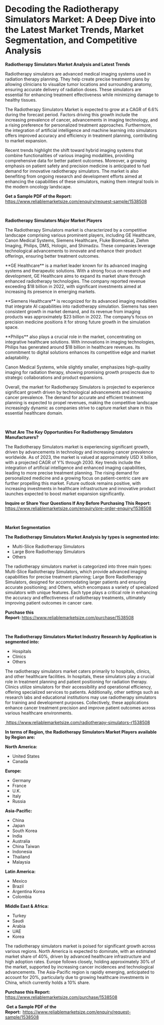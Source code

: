 <p><h1>Decoding the Radiotherapy Simulators Market: A Deep Dive into the Latest Market Trends, Market Segmentation, and Competitive Analysis</h1></p><p><strong>Radiotherapy Simulators Market Analysis and Latest Trends</strong></p>
<p><p>Radiotherapy simulators are advanced medical imaging systems used in radiation therapy planning. They help create precise treatment plans by allowing clinicians to visualize tumor locations and surrounding anatomy, ensuring accurate delivery of radiation doses. These simulators are essential for enhancing treatment effectiveness while minimizing damage to healthy tissues.</p><p>The Radiotherapy Simulators Market is expected to grow at a CAGR of 6.6% during the forecast period. Factors driving this growth include the increasing prevalence of cancer, advancements in imaging technology, and a rising preference for personalized treatment approaches. Furthermore, the integration of artificial intelligence and machine learning into simulators offers improved accuracy and efficiency in treatment planning, contributing to market expansion.</p><p>Recent trends highlight the shift toward hybrid imaging systems that combine functionalities of various imaging modalities, providing comprehensive data for better patient outcomes. Moreover, a growing emphasis on patient safety and precision medicine is anticipated to fuel demand for innovative radiotherapy simulators. The market is also benefiting from ongoing research and development efforts aimed at enhancing the capabilities of these simulators, making them integral tools in the modern oncology landscape.</p></p>
<p><strong>Get a Sample PDF of the Report:&nbsp;</strong> <a href="https://www.reliablemarketsize.com/enquiry/request-sample/1538508?utm_campaign=2796&utm_medium=2&utm_source=Github&utm_content=ia&utm_term=13042025&utm_id=radiotherapy-simulators">https://www.reliablemarketsize.com/enquiry/request-sample/1538508</a></p>
<p>&nbsp;</p>
<p><strong>Radiotherapy Simulators Major Market Players</strong></p>
<p><p>The Radiotherapy Simulators market is characterized by a competitive landscape comprising various prominent players, including GE Healthcare, Canon Medical Systems, Siemens Healthcare, Fluke Biomedical, Ziehm Imaging, Philips, DMS, Hologic, and Shimadzu. These companies leverage technological advancements to innovate and enhance their product offerings, ensuring better treatment outcomes.</p><p>**GE Healthcare** is a market leader known for its advanced imaging systems and therapeutic solutions. With a strong focus on research and development, GE Healthcare aims to expand its market share through enhanced radiotherapy technologies. The company reported revenue exceeding $18 billion in 2022, with significant investments aimed at increasing its presence in emerging markets.</p><p>**Siemens Healthcare** is recognized for its advanced imaging modalities that integrate AI capabilities into radiotherapy simulation. Siemens has seen consistent growth in market demand, and its revenue from imaging products was approximately $23 billion in 2022. The company’s focus on precision medicine positions it for strong future growth in the simulation space.</p><p>**Philips** also plays a crucial role in the market, concentrating on integrative healthcare solutions. With innovations in imaging technologies, Philips has generated around $18 billion in healthcare revenues. Its commitment to digital solutions enhances its competitive edge and market adaptability.</p><p>Canon Medical Systems, while slightly smaller, emphasizes high-quality imaging for radiation therapy, showing promising growth prospects due to strategic collaborations and product expansions.</p><p>Overall, the market for Radiotherapy Simulators is projected to experience significant growth driven by technological advancements and increasing cancer prevalence. The demand for accurate and efficient treatment planning is expected to propel revenues, making the competitive landscape increasingly dynamic as companies strive to capture market share in this essential healthcare domain.</p></p>
<p>&nbsp;</p>
<p><strong>What Are The Key Opportunities For Radiotherapy Simulators Manufacturers?</strong></p>
<p><p>The Radiotherapy Simulators market is experiencing significant growth, driven by advancements in technology and increasing cancer prevalence worldwide. As of 2023, the market is valued at approximately USD X billion, with a projected CAGR of Y% through 2030. Key trends include the integration of artificial intelligence and enhanced imaging capabilities, leading to more precise treatment planning. The rising demand for personalized medicine and a growing focus on patient-centric care are further propelling this market. Future outlook remains positive, with increasing investments in healthcare infrastructure and innovative product launches expected to boost market expansion significantly.</p></p>
<p><strong>Inquire or Share Your Questions If Any Before Purchasing This Report:</strong> <a href="https://www.reliablemarketsize.com/enquiry/pre-order-enquiry/1538508?utm_campaign=2796&utm_medium=2&utm_source=Github&utm_content=ia&utm_term=13042025&utm_id=radiotherapy-simulators">https://www.reliablemarketsize.com/enquiry/pre-order-enquiry/1538508</a></p>
<p>&nbsp;</p>
<p><strong>Market Segmentation</strong></p>
<p><strong>The Radiotherapy Simulators Market Analysis by types is segmented into:</strong></p>
<p><ul><li>Multi-Slice Radiotherapy Simulators</li><li>Large Bore Radiotherapy Simulators</li><li>Others</li></ul></p>
<p><p>The radiotherapy simulators market is categorized into three main types: Multi-Slice Radiotherapy Simulators, which provide advanced imaging capabilities for precise treatment planning; Large Bore Radiotherapy Simulators, designed for accommodating larger patients and ensuring accurate positioning; and Others, which encompass a variety of specialized simulators with unique features. Each type plays a critical role in enhancing the accuracy and effectiveness of radiotherapy treatments, ultimately improving patient outcomes in cancer care.</p></p>
<p><strong>Purchase this Report:&nbsp;</strong><a href="https://www.reliablemarketsize.com/purchase/1538508?utm_campaign=2796&utm_medium=2&utm_source=Github&utm_content=ia&utm_term=13042025&utm_id=radiotherapy-simulators">https://www.reliablemarketsize.com/purchase/1538508</a></p>
<p>&nbsp;</p>
<p><strong>The Radiotherapy Simulators Market Industry Research by Application is segmented into:</strong></p>
<p><ul><li>Hospitals</li><li>Clinics</li><li>Others</li></ul></p>
<p><p>The radiotherapy simulators market caters primarily to hospitals, clinics, and other healthcare facilities. In hospitals, these simulators play a crucial role in treatment planning and patient positioning for radiation therapy. Clinics utilize simulators for their accessibility and operational efficiency, offering specialized services to patients. Additionally, other settings such as research labs and educational institutions may use radiotherapy simulators for training and development purposes. Collectively, these applications enhance cancer treatment precision and improve patient outcomes across various healthcare environments.</p></p>
<p><a href="https://www.reliablemarketsize.com/radiotherapy-simulators-r1538508?utm_campaign=2796&utm_medium=2&utm_source=Github&utm_content=ia&utm_term=13042025&utm_id=radiotherapy-simulators">&nbsp;https://www.reliablemarketsize.com/radiotherapy-simulators-r1538508</a></p>
<p><strong>In terms of Region, the Radiotherapy Simulators Market Players available by Region are:</strong></p>
<p>
    <p> <strong> North America: </strong>
        <ul>
            <li>United States</li>
            <li>Canada</li>
        </ul>
        </p> 
    <p> <strong> Europe: </strong>
        <ul>
            <li>Germany</li>
            <li>France</li>
            <li>U.K.</li>
            <li>Italy</li>
            <li>Russia</li>
        </ul>
        </p> 
    <p> <strong> Asia-Pacific: </strong>
        <ul>
            <li>China</li>
            <li>Japan</li>
            <li>South Korea</li>
            <li>India</li>
            <li>Australia</li>
            <li>China Taiwan</li>
            <li>Indonesia</li>
            <li>Thailand</li>
            <li>Malaysia</li>
        </ul>
        </p> 
    <p> <strong> Latin America: </strong>
        <ul>
            <li>Mexico</li>
            <li>Brazil</li>
            <li>Argentina Korea</li>
            <li>Colombia</li>
        </ul>
        </p> 
    <p> <strong> Middle East & Africa: </strong>
        <ul>
            <li>Turkey</li>
            <li>Saudi</li>
            <li>Arabia</li>
            <li>UAE</li>
            <li>Korea</li>
        </ul>
    </p>
    </p>
<p><p>The radiotherapy simulators market is poised for significant growth across various regions. North America is expected to dominate, with an estimated market share of 40%, driven by advanced healthcare infrastructure and high adoption rates. Europe follows closely, holding approximately 30% of the market, supported by increasing cancer incidences and technological advancements. The Asia-Pacific region is rapidly emerging, anticipated to account for 20%, particularly due to growing healthcare investments in China, which currently holds a 10% share.</p></p>
<p><strong>Purchase this Report: </strong><a href="https://www.reliablemarketsize.com/purchase/1538508?utm_campaign=2796&utm_medium=2&utm_source=Github&utm_content=ia&utm_term=13042025&utm_id=radiotherapy-simulators">https://www.reliablemarketsize.com/purchase/1538508</a></p>
<p>&nbsp;<strong>Get a Sample PDF of the Report:&nbsp;&nbsp;</strong><a href="https://www.reliablemarketsize.com/enquiry/request-sample/1538508?utm_campaign=2796&utm_medium=2&utm_source=Github&utm_content=ia&utm_term=13042025&utm_id=radiotherapy-simulators">https://www.reliablemarketsize.com/enquiry/request-sample/1538508</a></p>
<p><strong></strong></p>
<p><p></p><p></p><p></p></p>